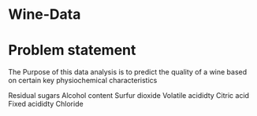 # Wine-Data
# Problem statement

The Purpose  of this data analysis is to predict the quality of a wine based on certain key physiochemical characteristics

Residual sugars
Alcohol content
Surfur  dioxide
Volatile acididty
Citric acid
Fixed acididty
Chloride
